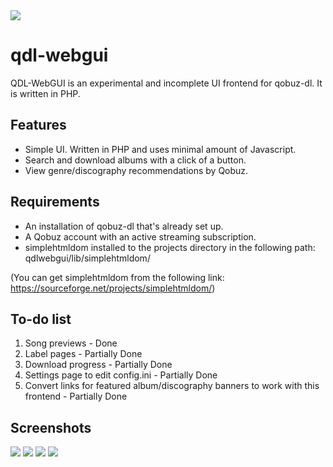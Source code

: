 
<img src="https://github.com/user-attachments/assets/a3cc61b1-6753-4e68-b2cc-64c8c97e5ecd">

# qdl-webgui
QDL-WebGUI is an experimental and incomplete UI frontend for qobuz-dl. It is written in PHP.


## Features
- Simple UI. Written in PHP and uses minimal amount of Javascript.
- Search and download albums with a click of a button.
- View genre/discography recommendations by Qobuz.


## Requirements
- An installation of qobuz-dl that's already set up.
- A Qobuz account with an active streaming subscription.
- simplehtmldom installed to the projects directory in the following path: qdlwebgui/lib/simplehtmldom/

(You can get simplehtmldom from the following link: https://sourceforge.net/projects/simplehtmldom/)


## To-do list
1. Song previews - Done
2. Label pages - Partially Done
3. Download progress - Partially Done
4. Settings page to edit config.ini - Partially Done
5. Convert links for featured album/discography banners to work with this frontend - Partially Done


## Screenshots
<img src="https://github.com/user-attachments/assets/e0eab749-11f4-4ebc-b30f-cd057b784432">
<img src="https://github.com/user-attachments/assets/6cdbfef5-672b-4f36-b388-8ae1b461fb16">
<img src="https://github.com/user-attachments/assets/128b8934-38ad-4cba-a745-21118463600d">
<img src="https://github.com/user-attachments/assets/b9c6ac8c-d0bd-4139-80cc-2ab82772a577">
